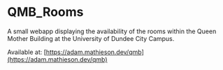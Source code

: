 # QMB_Rooms

A small webapp displaying the availability of the rooms within the Queen Mother Building at the University of Dundee City Campus.

Available at: [https://adam.mathieson.dev/qmb](https://adam.mathieson.dev/qmb)
